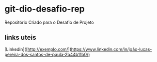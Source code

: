 # git-dio-desafio-rep
Repositório Criado para o Desafio de Projeto
## links uteis
[Linkedin]([http://exemplo.com/](https://www.linkedin.com/in/joão-lucas-pereira-dos-santos-de-paula-2b44b11b0/)
